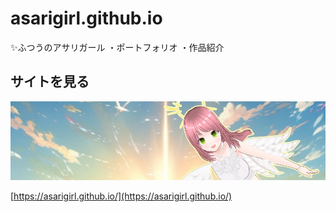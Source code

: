 # asarigirl.github.io

✨ふつうのアサリガール
・ポートフォリオ
・作品紹介

## サイトを見る

[![asarigirl.github.io](assets/channel-banner.png)](https://asarigirl.github.io/)

[https://asarigirl.github.io/](https://asarigirl.github.io/)

